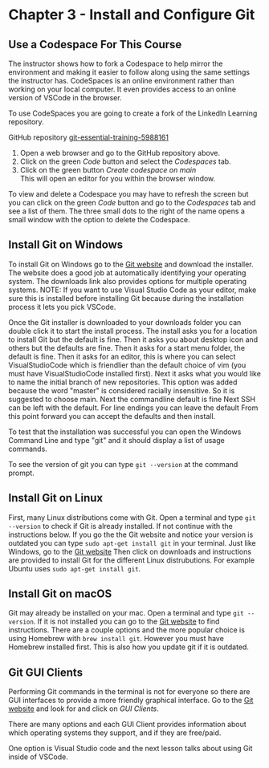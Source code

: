 # Chapter 3 - Install and Configure Git

## Use a Codespace For This Course
The instructor shows how to fork a Codespace to help mirror the environment and making it easier to follow along using the same settings the instructor has.
CodeSpaces is an online environment rather than working on your local computer.
It even provides access to an online version of VSCode in the browser.

To use CodeSpaces you are going to create a fork of the LinkedIn Learning repository.

GitHub repository [git-essential-training-5988161](https://github.com/linkedInLearning/git-essential-training-5988161)


1. Open a web browser and go to the GitHub repository above. 
2. Click on the green *Code* button and select the *Codespaces* tab.
3. Click on the green button *Create codespace on main*<br>
   This will open an editor for you within the browser window.

To view and delete a Codespace you may have to refresh the screen but you can click on the green *Code* button and go to the *Codespaces* tab and see a list of them. The three small dots to the right of the name opens a small window with the option to delete the Codespace.

## Install Git on Windows
To install Git on Windows go to the [Git website](https://git-scm.com) and download the installer. The website does a good job at automatically identifying your operating system.
The downloads link also provides options for multiple operating systems.
NOTE: If you want to use Visual Studio Code as your editor, make sure this is installed before installing Git because during the installation process it lets you pick VSCode.

Once the Git installer is downloaded to your downloads folder you can double click it to start the install process.
The install asks you for a location to install Git but the default is fine.
Then it asks you about desktop icon and others but the defaults are fine.
Then it asks for a start menu folder, the default is fine.
Then it asks for an editor, this is where you can select VisualStudioCode which is friendlier than the default choice of vim (you must have VisualStudioCode installed first).
Next it asks what you would like to name the initial branch of new repositories. This option was added because the word "master" is considered racially insensitive. So it is suggested to choose main.
Next the commandline default is fine
Next SSH can be left with the default.
For line endings you can leave the default
From this point forward you can accept the defaults and then install.


To test that the installation was successful you can open the Windows Command Line and type "git" and it should display a list of usage commands.

To see the version of git you can type `git --version` at the command prompt.


## Install Git on Linux
First, many Linux distributions come with Git. Open a terminal and type `git --version` to check if Git is already installed. If not continue with the instructions below.
If you go the the Git website and notice your version is outdated you can type `sudo apt-get install git` in your terminal.
Just like Windows, go to the [Git website](https://git-scm.com)
Then click on downloads and instructions are provided to install Git for the different Linux distrubutions. For example Ubuntu uses `sudo apt-get install git`.


## Install Git on macOS
Git may already be installed on your mac. Open a terminal and type `git --version`.
If it is not installed you can go to the [Git website](https://git-scm.com) to find instructions. There are a couple options and the more popular choice is using Homebrew with `brew install git`. However you must have Homebrew installed first. This is also how you update git if it is outdated.


## Git GUI Clients
Performing Git commands in the terminal is not for everyone so there are GUI interfaces to provide a more friendly graphical interface. Go to the [Git website](https://git-scm.com) and look for and click on *GUI Clients*.

There are many options and each GUI Client provides information about which operating systems they support, and if they are free/paid.

One option is Visual Studio code and the next lesson talks about using Git inside of VSCode.
